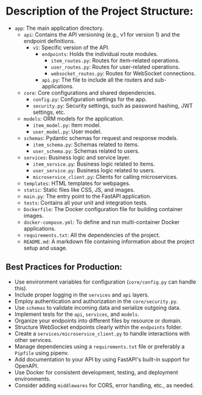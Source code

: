 # Description of the Project Structure:

- `app`: The main application directory.
  - `api`: Contains the API versioning (e.g., v1 for version 1) and the endpoint definitions.
    - `v1`: Specific version of the API.
      - `endpoints`: Holds the individual route modules.
        - `item_routes.py`: Routes for item-related operations.
        - `user_routes.py`: Routes for user-related operations.
        - `websocket_routes.py`: Routes for WebSocket connections.
      - `api.py`: The file to include all the routers and sub-applications.
  - `core`: Core configurations and shared dependencies.
    - `config.py`: Configuration settings for the app.
    - `security.py`: Security settings, such as password hashing, JWT settings, etc.
  - `models`: ORM models for the application.
    - `item_model.py`: Item model.
    - `user_model.py`: User model.
  - `schemas`: Pydantic schemas for request and response models.
    - `item_schema.py`: Schemas related to items.
    - `user_schema.py`: Schemas related to users.
  - `services`: Business logic and service layer.
    - `item_service.py`: Business logic related to items.
    - `user_service.py`: Business logic related to users.
    - `microservice_client.py`: Clients for calling microservices.
  - `templates`: HTML templates for webpages.
  - `static`: Static files like CSS, JS, and images.
  - `main.py`: The entry point to the FastAPI application.
  - `tests`: Contains all your unit and integration tests.
  - `Dockerfile`: The Docker configuration file for building container images.
  - `docker-compose.yml`: To define and run multi-container Docker applications.
  - `requirements.txt`: All the dependencies of the project.
  - `README.md`: A markdown file containing information about the project setup and usage.

## Best Practices for Production:

- Use environment variables for configuration (`core/config.py` can handle this).
- Include proper logging in the `services` and `api` layers.
- Employ authentication and authorization in the `core/security.py`.
- Use `schemas` to validate incoming data and serialize outgoing data.
- Implement tests for the `api`, `services`, and `models`.
- Organize your endpoints into different files by resource or domain.
- Structure WebSocket endpoints clearly within the `endpoints` folder.
- Create a `services/microservice_client.py` to handle interactions with other services.
- Manage dependencies using a `requirements.txt` file or preferably a `Pipfile` using pipenv.
- Add documentation to your API by using FastAPI's built-in support for OpenAPI.
- Use Docker for consistent development, testing, and deployment environments.
- Consider adding `middlewares` for CORS, error handling, etc., as needed.

